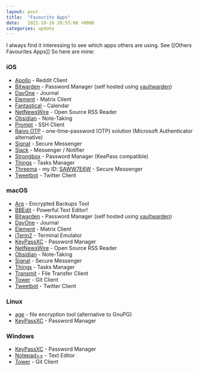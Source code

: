 ```yaml
---
layout: post
title:  "Favourite Apps"
date:   2021-10-16 20:55:06 +0000
categories: update
---
```


I always find it interessing to see which apps others are using. See [[Others Favourites Apps]]
So here are mine:

### iOS
- [Apollo](https://apolloapp.io) - Reddit Client
- [Bitwarden](https://bitwarden.com) - Password Manager (self hosted using [vaultwarden](https://github.com/dani-garcia/vaultwarden))
- [DayOne](https://dayoneapp.com) - Journal
- [Element](https://element.io) - Matrix Client
- [Fantastical](https://flexibits.com/fantastical) - Calendar
- [NetNewsWire](https://netnewswire.com) - Open Source RSS Reader
- [Obsidian](https://obsidian.md) - Note-Taking
- [Prompt](https://www.panic.com/prompt/) - SSH Client
- [Raivo OTP](https://apps.apple.com/de/app/raivo-otp/id1459042137) - one-time-password (OTP) solution (Microsoft Authenticator alternative)
- [Signal](https://signal.org) - Secure Messenger
- [Slack](https://slack.com) - Messenger / Notifier
- [Strongbox](https://strongboxsafe.com) - Password Manager (KeePass compatible)
- [Things](https://culturedcode.com/things/) - Tasks Manager
- [Threema](https://threema.ch/de) -  my ID: [SAWW7E6W](https://threema.id/SAWW7E6W) - Secure Messenger
- [Tweetbot](https://www.tapbots.com/tweetbot/) - Twitter Client

### macOS
- [Arq](https://www.arqbackup.com) - Encrypted Backups Tool
- [BBEdit](http://www.barebones.com/products/bbedit/) - Powerful Text Editor!
- [Bitwarden](https://bitwarden.com) - Password Manager (self hosted using [vaultwarden](https://github.com/dani-garcia/vaultwarden))
- [DayOne](https://dayoneapp.com) - Journal
- [Element](https://element.io) - Matrix Client
- [iTerm2](https://iterm2.com) - Terminal Emulator
- [KeyPassXC](https://keepassxc.org) - Password Manager
- [NetNewsWire](https://netnewswire.com) - Open Source RSS Reader
- [Obsidian](https://obsidian.md) - Note-Taking
- [Signal](https://signal.org) - Secure Messenger
- [Things](https://culturedcode.com/things/) - Tasks Manager
- [Transmit](https://www.panic.com/transmit/) - File Transfer Client
- [Tower](https://www.git-tower.com/mac) - Git Client
- [Tweetbot](https://www.tapbots.com/tweetbot/mac/) - Twitter Client

### Linux
- [age](https://github.com/FiloSottile/age/) - file encryption tool (alternative to GnuPG)
- [KeyPassXC](https://keepassxc.org) - Password Manager

### Windows
- [KeyPassXC](https://keepassxc.org) - Password Manager
- [Notepad++](https://notepad-plus-plus.org) - Text Editor
- [Tower](https://www.git-tower.com/windows) - Git Client
